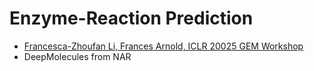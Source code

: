 # Enzyme-Reaction Prediction

- [Francesca-Zhoufan Li, Frances Arnold, ICLR 20025 GEM Workshop](https://openreview.net/forum?id=IqPlnXw1BJ)
- DeepMolecules from NAR



